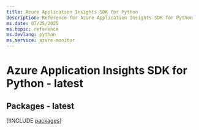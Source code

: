 ```yaml
---
title: Azure Application Insights SDK for Python
description: Reference for Azure Application Insights SDK for Python
ms.date: 07/25/2025
ms.topic: reference
ms.devlang: python
ms.service: azure-monitor
---
```

# Azure Application Insights SDK for Python - latest
## Packages - latest
[!INCLUDE [packages](application-insights-index.md)]